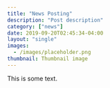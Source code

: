 ```yaml
---
title: "News Posting"
description: "Post description"
category: ["news"]
date: 2019-09-20T02:45:34-04:00
layout: "single"
images:
  - /images/placeholder.png
thumbnail: Thumbnail image
---
```


This is some text.
